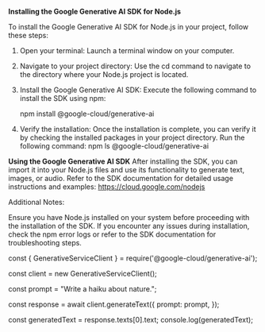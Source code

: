 **Installing the Google Generative AI SDK for Node.js**

To install the Google Generative AI SDK for Node.js in your project, follow these steps:

1. Open your terminal: Launch a terminal window on your computer.

2. Navigate to your project directory: Use the cd command to navigate to the directory where your Node.js project is located.

3. Install the Google Generative AI SDK: Execute the following command to install the SDK using npm:

   npm install @google-cloud/generative-ai
4. Verify the installation: Once the installation is complete, you can verify it by checking the installed packages in your project directory. Run the following command:
   npm ls @google-cloud/generative-ai
   
**Using the Google Generative AI SDK**
After installing the SDK, you can import it into your Node.js files and use its functionality to generate text, images, or audio. Refer to the SDK documentation for detailed usage instructions and examples: https://cloud.google.com/nodejs

Additional Notes:

Ensure you have Node.js installed on your system before proceeding with the installation of the SDK.
If you encounter any issues during installation, check the npm error logs or refer to the SDK documentation for troubleshooting steps.

const { GenerativeServiceClient } = require('@google-cloud/generative-ai');

const client = new GenerativeServiceClient();

const prompt = "Write a haiku about nature.";

const response = await client.generateText({
  prompt: prompt,
});

const generatedText = response.texts[0].text;
console.log(generatedText);
